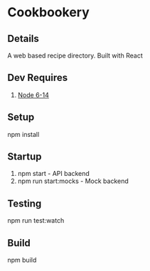 # Cookbookery

## Details

A web based recipe directory. Built with React

## Dev Requires

1. [Node 6-14](https://nodejs.org/en/download/)

## Setup

npm install

## Startup

1. npm start - API backend
2. npm run start:mocks - Mock backend

## Testing

npm run test:watch

## Build

npm build
